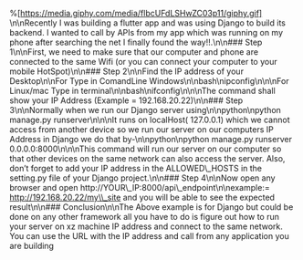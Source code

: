 %[https://media.giphy.com/media/flbcUFdLSHwZC03p11/giphy.gif] \\n\\nRecently I was building a flutter app and was using Django to build its backend. I wanted to call by APIs from my app which was running on my phone after searching the net I finally found the way!!.\\n\\n### Step 1\\n\\nFirst, we need to make sure that our computer and phone are connected to the same Wifi (or you can connect your computer to your mobile HotSpot)\\n\\n### Step 2\\n\\nFind the IP address of your Desktop\\n\\nFor Type in ComandLine Windows\\n\\nbash\\nipconfig\\n\\n\\nFor Linux/mac Type in terminal\\n\\nbash\\nifconfig\\n\\n\\nThe command shall show your IP Address (Example = 192.168.20.22)\\n\\n### Step 3\\n\\nNormally when we run our Django server using\\n\\npython\\npython manage.py runserver\\n\\n\\nIt runs on localHost( 127.0.0.1) which we cannot access from another device so we run our server on our computers IP Address in Django we do that by-\\n\\npython\\npython manage.py runserver 0.0.0.0:8000\\n\\n\\nThis command will run our server on our computer so that other devices on the same network can also access the server. Also, don’t forget to add your IP address in the ALLOWED\\\_HOSTS in the setting.py file of your Django project.\\n\\n### Step 4\\n\\nNow open any browser and open http://YOUR\\\_IP:8000/api\\\_endpoint\\n\\nexample:= http://192.168.20.22/my\\_site and you will be able to see the expected result\\n\\n### Conclusion\\n\\nThe Above example is for Django but could be done on any other framework all you have to do is figure out how to run your server on xz machine IP address and connect to the same network. You can use the URL with the IP address and call from any application you are building
